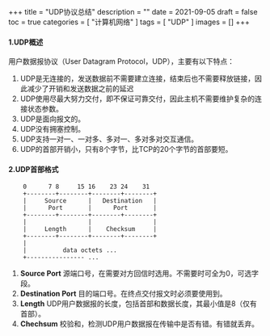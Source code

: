 +++
title = "UDP协议总结"
description = ""
date = 2021-09-05
draft = false
toc = true
categories = [
  "计算机网络"
]
tags = [
  "UDP"
]
images = []
+++

#### 1.UDP概述
用户数据报协议（User Datagram  Protocol，UDP），主要有以下特点：
1. UDP是无连接的，发送数据前不需要建立连接，结束后也不需要释放链接，因此减少了开销和发送数据之前的延迟
2. UDP使用尽最大努力交付，即不保证可靠交付，因此主机不需要维护复杂的连接状态参数。
3. UDP是面向报文的。
4. UDP没有拥塞控制。
5. UDP支持一对一、一对多、多对一、多对多对交互通信。
6. UDP的首部开销小，只有8个字节，比TCP的20个字节的首部要短。

#### 2.UDP首部格式
> 
        0      7 8     15 16    23 24    31
        +--------+--------+--------+--------+
        |     Source      |   Destination   |
        |      Port       |      Port       |
        +--------+--------+--------+--------+
        |                 |                 |
        |     Length      |    Checksum     |
        +--------+--------+--------+--------+
        |
        |          data octets ...
        +---------------- ...


1. **Source Port** 源端口号，在需要对方回信时选用。不需要时可全为0，可选字段。
2. **Destination Port** 目的端口号。在终点交付报文时必须要使用到。
3. **Length** UDP用户数据报的长度，包括首部和数据长度，其最小值是8（仅有首部）。
4. **Chechsum** 校验和，检测UDP用户数据报在传输中是否有错。有错就丢弃。